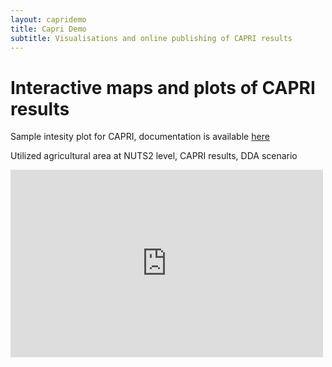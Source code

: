 ```yaml
---
layout: capridemo 
title: Capri Demo 
subtitle: Visualisations and online publishing of CAPRI results 
---
```


Interactive maps and plots of CAPRI results
===========================================


  Sample intesity plot for CAPRI, documentation is available [here](https://docs.google.com/open?id=0B-d1UB4LuffIR2V1c2xmVzhHYmM)

<div id="post">

  Utilized agricultural area at NUTS2 level, CAPRI results, DDA scenario

<iframe width="500" height="300" scrolling="no" frameborder="no" src="https://www.google.com/fusiontables/embedviz?viz=MAP&amp;q=select+col4%3E%3E1+from+1WV4Uj18C79a-55-2a9sw6EbRktYYFG5OeYJDGJY&amp;h=false&amp;lat=45.514464213073914&amp;lng=12.394149414062422&amp;z=5&amp;t=1&amp;l=col4%3E%3E1&amp;y=2&amp;tmplt=1"></iframe>

</div>

